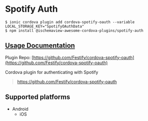 # Spotify Auth

```
$ ionic cordova plugin add cordova-spotify-oauth --variable LOCAL_STORAGE_KEY="SpotifyOAuthData"
$ npm install @ischemaview-awesome-cordova-plugins/spotify-auth
```

## [Usage Documentation](https://danielsogl.gitbook.io/awesome-cordova-plugins/plugins/spotify-auth/)

Plugin Repo: [https://github.com/Festify/cordova-spotify-oauth](https://github.com/Festify/cordova-spotify-oauth)

Cordova plugin for authenticating with Spotify
> https://github.com/Festify/cordova-spotify-oauth

## Supported platforms

- Android
  - iOS
  


